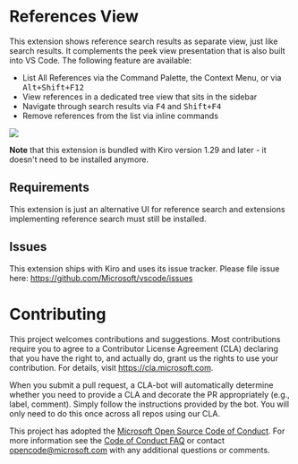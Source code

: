 # References View

This extension shows reference search results as separate view, just like search results. It complements the peek view presentation that is also built into VS Code. The following feature are available:

* List All References via the Command Palette, the Context Menu, or via <kbd>Alt+Shift+F12</kbd>
* View references in a dedicated tree view that sits in the sidebar
* Navigate through search results via <kbd>F4</kbd> and  <kbd>Shift+F4</kbd>
* Remove references from the list via inline commands

![](https://raw.githubusercontent.com/microsoft/vscode-references-view/master/media/demo.png)

**Note** that this extension is bundled with Kiro version 1.29 and later - it doesn't need to be installed anymore.

## Requirements

This extension is just an alternative UI for reference search and extensions implementing reference search must still be installed.

## Issues

This extension ships with Kiro and uses its issue tracker. Please file issue here: https://github.com/Microsoft/vscode/issues

# Contributing

This project welcomes contributions and suggestions.  Most contributions require you to agree to a
Contributor License Agreement (CLA) declaring that you have the right to, and actually do, grant us
the rights to use your contribution. For details, visit https://cla.microsoft.com.

When you submit a pull request, a CLA-bot will automatically determine whether you need to provide
a CLA and decorate the PR appropriately (e.g., label, comment). Simply follow the instructions
provided by the bot. You will only need to do this once across all repos using our CLA.

This project has adopted the [Microsoft Open Source Code of Conduct](https://opensource.microsoft.com/codeofconduct/).
For more information see the [Code of Conduct FAQ](https://opensource.microsoft.com/codeofconduct/faq/) or
contact [opencode@microsoft.com](mailto:opencode@microsoft.com) with any additional questions or comments.
